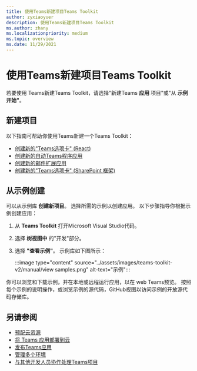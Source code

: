 ```yaml
---
title: 使用Teams新建项目Teams Toolkit
author: zyxiaoyuer
description: 使用Teams新建项目Teams Toolkit
ms.author: zhany
ms.localizationpriority: medium
ms.topic: overview
ms.date: 11/29/2021
---
```


# <a name="create-new-teams-project-using-teams-toolkit"></a>使用Teams新建项目Teams Toolkit

若要使用 Teams新建Teams Toolkit，请选择"新建Teams **应用** 项目"或"从 **示例开始"**。

## <a name="create-new-project"></a>新建项目

以下指南可帮助你使用Teams新建一个Teams Toolkit：

- [创建新的"Teams选项卡" (React) ](/microsoftteams/platform/sbs-gs-javascript?tabs=vscode%2Cvsc%2Cviscode%2Cvcode&tutorial-step=2)
- [创建新的自动Teams程序应用](/microsoftteams/platform/sbs-gs-spfx?tabs=vscode%2Cviscode&branch)
- [创建新的邮件扩展应用](/microsoftteams/platform/sbs-gs-javascript?tabs=vscode%2Cvsc%2Cviscode%2Cvcode&tutorial-step=6&branch)
- [创建新的"Teams选项卡" (SharePoint 框架) ](/microsoftteams/platform/sbs-gs-spfx?tabs=vscode%2Cviscode&branch)

## <a name="create-from-samples"></a>从示例创建

 可以从示例库 **创建新项目**。 选择所需的示例以创建应用。 以下步骤指导你根据示例创建应用：

 1. 从 **Teams Toolkit** 打开Microsoft Visual Studio代码。
 1. 选择 **树视图中** 的"开发"部分。
 1. 选择 **"查看示例"**。 示例库如下图所示：
   
    :::image type="content" source="../assets/images/teams-toolkit-v2/manual/view samples.png" alt-text="示例":::

你可以浏览和下载示例，并在本地或远程运行应用，以在 web Teams预览。 按照每个示例的说明操作，或浏览示例的源代码，GitHub视图以访问示例的开放源代码存储库。

## <a name="see-also"></a>另请参阅

* [预配云资源](provision.md)
* [将 Teams 应用部署到云](deploy.md)
* [发布Teams应用](TeamsFx-collaboration.md)
* [管理多个环境](TeamsFx-multi-env.md)
* [与其他开发人员协作处理Teams项目](TeamsFx-collaboration.md)
